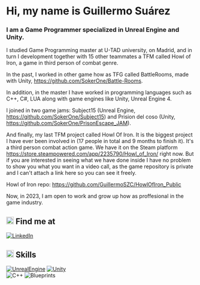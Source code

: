 # Hi, my name is Guillermo Suárez

### I am a Game Programmer specialized in Unreal Engine and Unity.

I studied Game Programming master at U-TAD university, on Madrid, and in turn I development together with 15 other teammates a TFM called Howl of Iron, a game in third person of combat genre.

In the past, I worked in other game how as TFG called BattleRooms, made with Unity, https://github.com/SokerOne/Battle-Rooms.

In addition, in the master I have worked in programming languages such as C++, C#, LUA along with game engines like Unity, Unreal Engine 4.

I joined in two game jams: Subject15 (Unreal Engine, https://github.com/SokerOne/Subject15) and Prision del coso (Unity, https://github.com/SokerOne/PrisonEscape_JAM).

And finally, my last TFM project called Howl Of Iron. It is the biggest project I have ever been involved in (17 people in total and 9 months to finish it). It's a third person combat action game. We have it on the Steam platform https://store.steampowered.com/app/2235790/Howl_of_Iron/ right now. But if you are interested in seeing what we have done inside I have no problem to show you what you want in a video call, as the game repository is private and I can't attach a link here so you can see it freely.

Howl of Iron repo: https://github.com/GuillermoSZC/HowlOfIron_Public

Now, in 2023, I am open to work and grow up how as proffesional in the game industry.

## <img src="https://media.giphy.com/media/Ix8qoqjuYhNfYls78x/giphy.gif" width="20"> Find me at
[![LinkedIn](https://img.shields.io/badge/LinkedIn-Guillermo_Suárez_Calleja-0077B5?style=for-the-badge&logo=linkedin&logoColor=white&labelColor=101010)](https://www.linkedin.com/in/guillermo-suarez-408297206)</br>

## <img src="https://media.giphy.com/media/VwaqcPJiOAE4iYXUL2/giphy.gif" width="20"> Skills
[![UnrealEngine](https://img.shields.io/badge/Unreal_Engine-d1cd6a?style=for-the-badge&logo=unrealengine&logoColor=white&labelColor=101010)](https://gerlogu.com/projects/unreal-engine/)
[![Unity](https://img.shields.io/badge/Unity-0066A1?style=for-the-badge&logo=unity&logoColor=white&labelColor=101010)](https://gerlogu.com/projects/unity/)</br>
![C++](https://img.shields.io/badge/C++-0066A1?style=for-the-badge&logo=c&logoColor=white&labelColor=101010)
![Blueprints](https://img.shields.io/badge/Blueprints_Visual_Scripting-d1cd6a?style=for-the-badge&logo=unrealengine&logoColor=white&labelColor=101010)</br>
